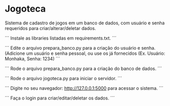 # Jogoteca
<p>Sistema de cadastro de jogos em um banco de dados, com usuário e senha requeridos para criar/alterar/deletar dados.</p>

´´´
Instale as libraries listadas em requirements.txt.
´´´

´´´
Edite o arquivo prepara_banco.py para a criação do usuário e senha. (Adicione um usuário e senha pessoal, ou use os já fornecidos (Ex. Usuário: Monhaka, Senha: 1234)
´´´

´´´
Rode o arquivo prepara_banco.py para a criação do banco de dados.
´´´

´´´
Rode o arquivo jogoteca.py para iniciar o servidor.
´´´

´´´
Digite no seu navegador: http://127.0.0.1:5000 para acessar o sistema.
´´´

´´´
Faça o login para criar/editar/deletar os dados.
´´´
